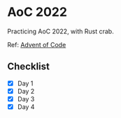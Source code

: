 # AoC 2022

Practicing AoC 2022, with Rust crab.

Ref: [Advent of Code](https://adventofcode.com/)

## Checklist

- [x] Day 1
- [x] Day 2
- [x] Day 3
- [x] Day 4

